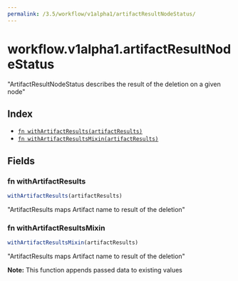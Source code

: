 ```yaml
---
permalink: /3.5/workflow/v1alpha1/artifactResultNodeStatus/
---
```


# workflow.v1alpha1.artifactResultNodeStatus

"ArtifactResultNodeStatus describes the result of the deletion on a given node"

## Index

* [`fn withArtifactResults(artifactResults)`](#fn-withartifactresults)
* [`fn withArtifactResultsMixin(artifactResults)`](#fn-withartifactresultsmixin)

## Fields

### fn withArtifactResults

```ts
withArtifactResults(artifactResults)
```

"ArtifactResults maps Artifact name to result of the deletion"

### fn withArtifactResultsMixin

```ts
withArtifactResultsMixin(artifactResults)
```

"ArtifactResults maps Artifact name to result of the deletion"

**Note:** This function appends passed data to existing values